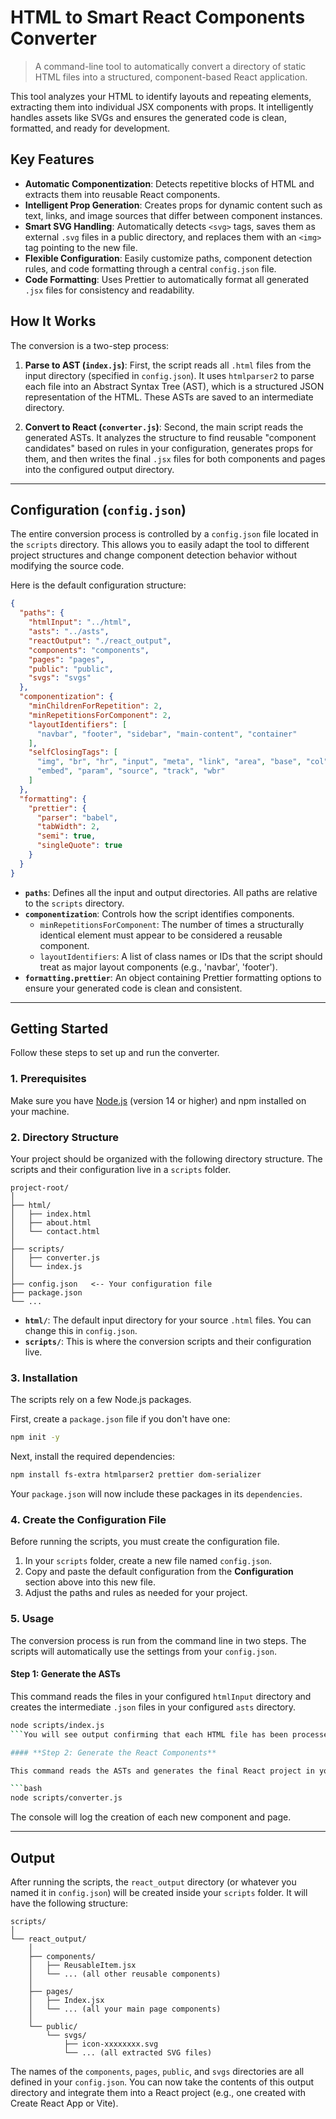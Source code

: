 # HTML to Smart React Components Converter

> A command-line tool to automatically convert a directory of static HTML files into a structured, component-based React application.

This tool analyzes your HTML to identify layouts and repeating elements, extracting them into individual JSX components with props. It intelligently handles assets like SVGs and ensures the generated code is clean, formatted, and ready for development.

## Key Features

-   **Automatic Componentization**: Detects repetitive blocks of HTML and extracts them into reusable React components.
-   **Intelligent Prop Generation**: Creates props for dynamic content such as text, links, and image sources that differ between component instances.
-   **Smart SVG Handling**: Automatically detects `<svg>` tags, saves them as external `.svg` files in a public directory, and replaces them with an `<img>` tag pointing to the new file.
-   **Flexible Configuration**: Easily customize paths, component detection rules, and code formatting through a central `config.json` file.
-   **Code Formatting**: Uses Prettier to automatically format all generated `.jsx` files for consistency and readability.

## How It Works

The conversion is a two-step process:

1.  **Parse to AST (`index.js`)**: First, the script reads all `.html` files from the input directory (specified in `config.json`). It uses `htmlparser2` to parse each file into an Abstract Syntax Tree (AST), which is a structured JSON representation of the HTML. These ASTs are saved to an intermediate directory.

2.  **Convert to React (`converter.js`)**: Second, the main script reads the generated ASTs. It analyzes the structure to find reusable "component candidates" based on rules in your configuration, generates props for them, and then writes the final `.jsx` files for both components and pages into the configured output directory.

---

## Configuration (`config.json`)

The entire conversion process is controlled by a `config.json` file located in the `scripts` directory. This allows you to easily adapt the tool to different project structures and change component detection behavior without modifying the source code.

Here is the default configuration structure:

```json
{
  "paths": {
    "htmlInput": "../html",
    "asts": "../asts",
    "reactOutput": "./react_output",
    "components": "components",
    "pages": "pages",
    "public": "public",
    "svgs": "svgs"
  },
  "componentization": {
    "minChildrenForRepetition": 2,
    "minRepetitionsForComponent": 2,
    "layoutIdentifiers": [
      "navbar", "footer", "sidebar", "main-content", "container"
    ],
    "selfClosingTags": [
      "img", "br", "hr", "input", "meta", "link", "area", "base", "col",
      "embed", "param", "source", "track", "wbr"
    ]
  },
  "formatting": {
    "prettier": {
      "parser": "babel",
      "tabWidth": 2,
      "semi": true,
      "singleQuote": true
    }
  }
}
```

-   **`paths`**: Defines all the input and output directories. All paths are relative to the `scripts` directory.
-   **`componentization`**: Controls how the script identifies components.
    -   `minRepetitionsForComponent`: The number of times a structurally identical element must appear to be considered a reusable component.
    -   `layoutIdentifiers`: A list of class names or IDs that the script should treat as major layout components (e.g., 'navbar', 'footer').
-   **`formatting.prettier`**: An object containing Prettier formatting options to ensure your generated code is clean and consistent.

---

## Getting Started

Follow these steps to set up and run the converter.

### 1. Prerequisites

Make sure you have [Node.js](https://nodejs.org/) (version 14 or higher) and npm installed on your machine.

### 2. Directory Structure

Your project should be organized with the following directory structure. The scripts and their configuration live in a `scripts` folder.

```
project-root/
│
├── html/
│   ├── index.html
│   ├── about.html
│   └── contact.html
│
├── scripts/
│   ├── converter.js
│   └── index.js
│   
├── config.json   <-- Your configuration file
├── package.json
└── ...
```

-   **`html/`**: The default input directory for your source `.html` files. You can change this in `config.json`.
-   **`scripts/`**: This is where the conversion scripts and their configuration live.

### 3. Installation

The scripts rely on a few Node.js packages.

First, create a `package.json` file if you don't have one:
```bash
npm init -y
```

Next, install the required dependencies:
```bash
npm install fs-extra htmlparser2 prettier dom-serializer
```
Your `package.json` will now include these packages in its `dependencies`.

### 4. Create the Configuration File

Before running the scripts, you must create the configuration file.

1.  In your `scripts` folder, create a new file named `config.json`.
2.  Copy and paste the default configuration from the **Configuration** section above into this new file.
3.  Adjust the paths and rules as needed for your project.

### 5. Usage

The conversion process is run from the command line in two steps. The scripts will automatically use the settings from your `config.json`.

#### **Step 1: Generate the ASTs**

This command reads the files in your configured `htmlInput` directory and creates the intermediate `.json` files in your configured `asts` directory.

```bash
node scripts/index.js
```You will see output confirming that each HTML file has been processed.

#### **Step 2: Generate the React Components**

This command reads the ASTs and generates the final React project in your `reactOutput` directory.

```bash
node scripts/converter.js
```
The console will log the creation of each new component and page.

---

## Output

After running the scripts, the `react_output` directory (or whatever you named it in `config.json`) will be created inside your `scripts` folder. It will have the following structure:

```
scripts/
│
└── react_output/
    │
    ├── components/
    │   ├── ReusableItem.jsx
    │   └── ... (all other reusable components)
    │
    ├── pages/
    │   ├── Index.jsx
    │   └── ... (all your main page components)
    │
    └── public/
        └── svgs/
            ├── icon-xxxxxxxx.svg
            └── ... (all extracted SVG files)
```

The names of the `components`, `pages`, `public`, and `svgs` directories are all defined in your `config.json`. You can now take the contents of this output directory and integrate them into a React project (e.g., one created with Create React App or Vite).